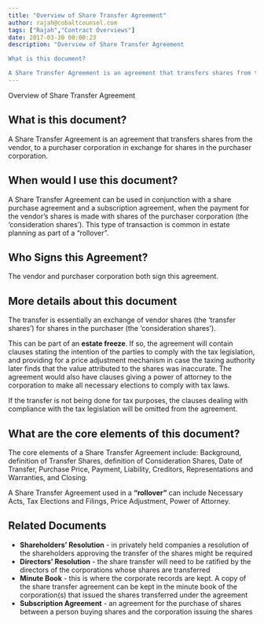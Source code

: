 ```yaml
---
title: "Overview of Share Transfer Agreement"
author: rajah@cobaltcounsel.com
tags: ["Rajah","Contract Overviews"]
date: 2017-03-30 00:00:23
description: "Overview of Share Transfer Agreement

What is this document?

A Share Transfer Agreement is an agreement that transfers shares from the vendor, to a purchaser corporation in exchange for shares in the..."
---
```


Overview of Share Transfer Agreement

## What is this document?
A Share Transfer Agreement is an agreement that transfers shares from the vendor, to a purchaser corporation in exchange for shares in the purchaser corporation.

## When would I use this document?
A Share Transfer Agreement can be used in conjunction with a share purchase agreement and a subscription agreement, when the payment for the vendor’s shares is made with shares of the purchaser corporation (the ‘consideration shares’). This type of transaction is common in estate planning as part of a “rollover”.

## Who Signs this Agreement?
The vendor and purchaser corporation both sign this agreement.

## More details about this document
The transfer is essentially an exchange of vendor shares (the ‘transfer shares’) for shares in the purchaser (the ‘consideration shares’).

This can be part of an **estate freeze**. If so, the agreement will contain clauses stating the intention of the parties to comply with the tax legislation, and providing for a price adjustment mechanism in case the taxing authority later finds that the value attributed to the shares was inaccurate. The agreement would also have clauses giving a power of attorney to the corporation to make all necessary elections to comply with tax laws.

If the transfer is not being done for tax purposes, the clauses dealing with compliance with the tax legislation will be omitted from the agreement.

## What are the core elements of this document?
The core elements of a Share Transfer Agreement include: Background, definition of Transfer Shares, definition of Consideration Shares, Date of Transfer, Purchase Price, Payment, Liability, Creditors, Representations and Warranties, and Closing.

A Share Transfer Agreement used in a **“rollover”** can include Necessary Acts, Tax Elections and Filings, Price Adjustment, Power of Attorney.

## Related Documents
- **Shareholders’ Resolution** - in privately held companies a resolution of the shareholders approving the transfer of the shares might be required
- **Directors’ Resolution** - the share transfer will need to be ratified by the directors of the corporations whose shares are transferred
- **Minute Book** - this is where the corporate records are kept. A copy of the share transfer agreement can be kept in the minute book of the corporation(s) that issued the shares transferred under the agreement
- **Subscription Agreement** - an agreement for the purchase of shares between a person buying shares and the corporation issuing the shares
